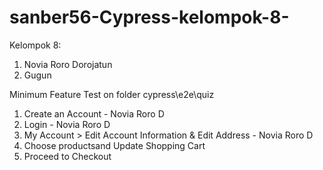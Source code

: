 # sanber56-Cypress-kelompok-8-
Kelompok 8:
1. Novia Roro Dorojatun
2. Gugun

Minimum Feature Test on folder cypress\e2e\quiz
1. Create an Account - Novia Roro D
2. Login - Novia Roro D
3. My Account > Edit Account Information & Edit Address - Novia Roro D
4. Choose productsand Update Shopping Cart 
5. Proceed to Checkout
